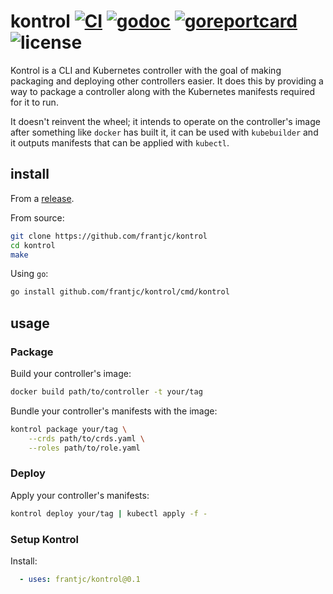 # kontrol [![CI](https://github.com/frantjc/kontrol/actions/workflows/ci.yml/badge.svg?branch=main&event=push)](https://github.com/frantjc/kontrol/actions) [![godoc](https://pkg.go.dev/badge/github.com/frantjc/kontrol.svg)](https://pkg.go.dev/github.com/frantjc/kontrol) [![goreportcard](https://goreportcard.com/badge/github.com/frantjc/kontrol)](https://goreportcard.com/report/github.com/frantjc/kontrol) ![license](https://shields.io/github/license/frantjc/kontrol)

Kontrol is a CLI and Kubernetes controller with the goal of making packaging and deploying other controllers easier. It does this by providing a way to package a controller along with the Kubernetes manifests required for it to run.

It doesn't reinvent the wheel; it intends to operate on the controller's image after something like `docker` has built it, it can be used with `kubebuilder` and it outputs manifests that can be applied with `kubectl`.

## install

From a [release](https://github.com/frantjc/kontrol/releases).

From source:

```sh
git clone https://github.com/frantjc/kontrol
cd kontrol
make
```

Using `go`:

```sh
go install github.com/frantjc/kontrol/cmd/kontrol
```

## usage

### Package

Build your controller's image:

```sh
docker build path/to/controller -t your/tag
```

Bundle your controller's manifests with the image:

```sh
kontrol package your/tag \
    --crds path/to/crds.yaml \
    --roles path/to/role.yaml
```

### Deploy

Apply your controller's manifests:

```sh
kontrol deploy your/tag | kubectl apply -f -
```

### Setup Kontrol

Install:

```yml
  - uses: frantjc/kontrol@0.1
```
